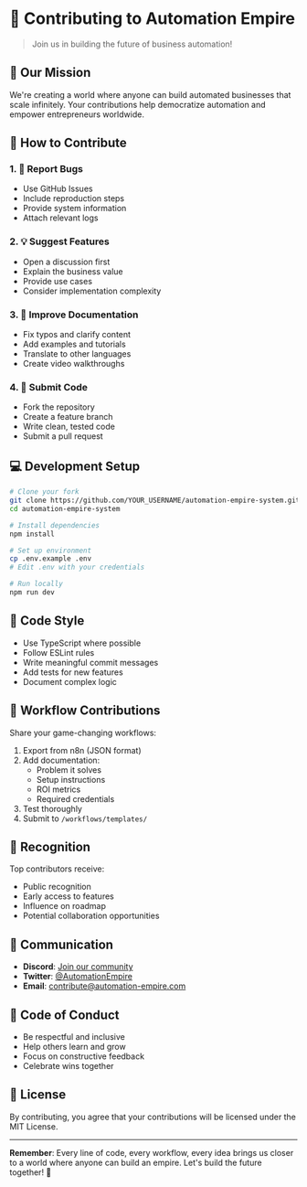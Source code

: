 # 🤝 Contributing to Automation Empire

> Join us in building the future of business automation!

## 🎯 Our Mission

We're creating a world where anyone can build automated businesses that scale infinitely. Your contributions help democratize automation and empower entrepreneurs worldwide.

## 🚀 How to Contribute

### 1. 🐛 Report Bugs
- Use GitHub Issues
- Include reproduction steps
- Provide system information
- Attach relevant logs

### 2. 💡 Suggest Features
- Open a discussion first
- Explain the business value
- Provide use cases
- Consider implementation complexity

### 3. 📝 Improve Documentation
- Fix typos and clarify content
- Add examples and tutorials
- Translate to other languages
- Create video walkthroughs

### 4. 🔧 Submit Code
- Fork the repository
- Create a feature branch
- Write clean, tested code
- Submit a pull request

## 💻 Development Setup

```bash
# Clone your fork
git clone https://github.com/YOUR_USERNAME/automation-empire-system.git
cd automation-empire-system

# Install dependencies
npm install

# Set up environment
cp .env.example .env
# Edit .env with your credentials

# Run locally
npm run dev
```

## 📝 Code Style

- Use TypeScript where possible
- Follow ESLint rules
- Write meaningful commit messages
- Add tests for new features
- Document complex logic

## 🤖 Workflow Contributions

Share your game-changing workflows:

1. Export from n8n (JSON format)
2. Add documentation:
   - Problem it solves
   - Setup instructions
   - ROI metrics
   - Required credentials
3. Test thoroughly
4. Submit to `/workflows/templates/`

## 🏅 Recognition

Top contributors receive:
- Public recognition
- Early access to features
- Influence on roadmap
- Potential collaboration opportunities

## 📨 Communication

- **Discord**: [Join our community](https://discord.gg/automation-empire)
- **Twitter**: [@AutomationEmpire](https://twitter.com/AutomationEmpire)
- **Email**: contribute@automation-empire.com

## 🔐 Code of Conduct

- Be respectful and inclusive
- Help others learn and grow
- Focus on constructive feedback
- Celebrate wins together

## 📄 License

By contributing, you agree that your contributions will be licensed under the MIT License.

---

**Remember**: Every line of code, every workflow, every idea brings us closer to a world where anyone can build an empire. Let's build the future together! 🚀